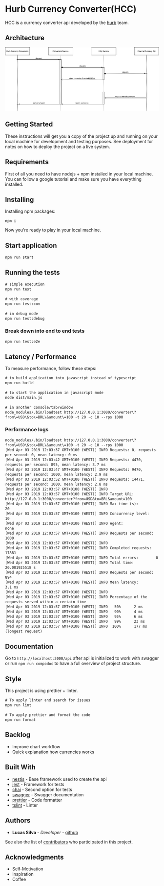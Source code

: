 # Hurb Currency Converter(HCC)

HCC is a currency converter api developed by the [hurb](https://www.hurb.com/) team.


## Architecture

![Architecture](./docs/api-workflow.png)


## Getting Started

These instructions will get you a copy of the project up and running on your local machine for development and testing purposes. See deployment for notes on how to deploy the project on a live system.


## Requirements

First of all you need to have nodejs + npm installed in your local machine.
You can follow a google tutorial and make sure you have everything installed.


## Installing

Installing npm packages:

```
npm i
```

Now you're ready to play in your local machine.


## Start application

```
npm run start
```


## Running the tests

```
# simple execution
npm run test

# with coverage
npm run test:cov

# in debug mode
npm run test:debug
```


### Break down into end to end tests

```
npm run test:e2e
```


## Latency / Performance

To measure performance, follow these steps:

```
# to build application into javascript instead of typescript
npm run build

# to start the application in javascript mode
node dist/main.js

# in another console/tab/window
node_modules/.bin/loadtest http://127.0.0.1:3000/converter\?from\=USD\&to\=BRL\&amount\=100 -t 20 -c 10 --rps 1000
```

### Performance logs

```shell
node_modules/.bin/loadtest http://127.0.0.1:3000/converter\?from\=USD\&to\=BRL\&amount\=100 -t 20 -c 10 --rps 1000
[Wed Apr 03 2019 12:03:37 GMT+0100 (WEST)] INFO Requests: 0, requests per second: 0, mean latency: 0 ms
[Wed Apr 03 2019 12:03:42 GMT+0100 (WEST)] INFO Requests: 4470, requests per second: 895, mean latency: 3.7 ms
[Wed Apr 03 2019 12:03:47 GMT+0100 (WEST)] INFO Requests: 9470, requests per second: 1000, mean latency: 2.9 ms
[Wed Apr 03 2019 12:03:52 GMT+0100 (WEST)] INFO Requests: 14471, requests per second: 1000, mean latency: 2.8 ms
[Wed Apr 03 2019 12:03:57 GMT+0100 (WEST)] INFO 
[Wed Apr 03 2019 12:03:57 GMT+0100 (WEST)] INFO Target URL:          http://127.0.0.1:3000/converter?from=USD&to=BRL&amount=100
[Wed Apr 03 2019 12:03:57 GMT+0100 (WEST)] INFO Max time (s):        20
[Wed Apr 03 2019 12:03:57 GMT+0100 (WEST)] INFO Concurrency level:   10
[Wed Apr 03 2019 12:03:57 GMT+0100 (WEST)] INFO Agent:               none
[Wed Apr 03 2019 12:03:57 GMT+0100 (WEST)] INFO Requests per second: 1000
[Wed Apr 03 2019 12:03:57 GMT+0100 (WEST)] INFO 
[Wed Apr 03 2019 12:03:57 GMT+0100 (WEST)] INFO Completed requests:  17881
[Wed Apr 03 2019 12:03:57 GMT+0100 (WEST)] INFO Total errors:        0
[Wed Apr 03 2019 12:03:57 GMT+0100 (WEST)] INFO Total time:          20.001925518 s
[Wed Apr 03 2019 12:03:57 GMT+0100 (WEST)] INFO Requests per second: 894
[Wed Apr 03 2019 12:03:57 GMT+0100 (WEST)] INFO Mean latency:        3.1 ms
[Wed Apr 03 2019 12:03:57 GMT+0100 (WEST)] INFO 
[Wed Apr 03 2019 12:03:57 GMT+0100 (WEST)] INFO Percentage of the requests served within a certain time
[Wed Apr 03 2019 12:03:57 GMT+0100 (WEST)] INFO   50%      2 ms
[Wed Apr 03 2019 12:03:57 GMT+0100 (WEST)] INFO   90%      4 ms
[Wed Apr 03 2019 12:03:57 GMT+0100 (WEST)] INFO   95%      6 ms
[Wed Apr 03 2019 12:03:57 GMT+0100 (WEST)] INFO   99%      23 ms
[Wed Apr 03 2019 12:03:57 GMT+0100 (WEST)] INFO  100%      177 ms (longest request)
````

## Documentation

Go to `http://localhost:3000/api` after api is initialized to work with swagger or run `npm run compodoc` to have a full overview of project structure.


## Style

This project is using prettier + linter.

```
# To apply linter and search for issues
npm run lint

# To apply prettier and format the code
npm run format
```


## Backlog

- Improve chart workflow
- Quick explanation how currencies works


## Built With

* [nestjs](https://docs.nestjs.com) - Base framework used to create the api
* [jest](https://jestjs.io) - Framework for tests
* [chai](https://www.chaijs.com/) - Second option for tests
* [swagger](https://swagger.io) - Swagger documentation
* [prettier](https://prettier.io) - Code formatter
* [tslint](https://palantir.github.io/tslint) - Linter


## Authors

* **Lucas Silva** - *Developer* - [github](https://github.com/luqezman)

See also the list of [contributors](https://github.com/luqezman/challenge-bravo/contributors) who participated in this project.


## Acknowledgments

* Self-Motivation
* Inspiration
* Coffee

